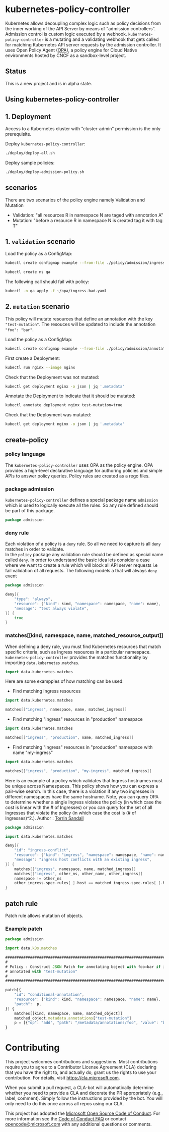 # kubernetes-policy-controller

Kubernetes allows decoupling complex logic such as policy decisions from the inner working of the API Server by means of "admission controllers”. Admission control is custom logic executed by a webhook. `kubernetes-policy-controller` is a mutating and a validating webhook that gets called for matching Kubernetes API server requests by the admission controller. It uses Open Policy Agent ([OPA](https://github.com/open-policy-agent/opa)), a policy engine for Cloud Native environments hosted by CNCF as a sandbox-level project.

## Status

This is a new project and is in alpha state.

## Using kubernetes-policy-controller

## 1. Deployment

Access to a Kubernetes cluster with "cluster-admin" permission is the only prerequisite.

Deploy `kubernetes-policy-controller`:

```bash
./deploy/deploy-all.sh
```

Deploy sample policies:

```bash
./deploy/deploy-admission-policy.sh
```

## scenarios

There are two scenarios of the policy engine namely Validation and Mutation

* Validation: "all resources R in namespace N are taged with annotation A"
* Mutation: "before a resource R in namespace N is created tag it with tag T"  

## 1. `validation` scenario

Load the policy as a ConfigMap:

```bash
kubectl create configmap example --from-file ./policy/admission/ingress-host-fqdn.rego
```

```bash
kubectl create ns qa
```

The following call should fail with policy:

```bash
kubectl -n qa apply -f ~/opa/ingress-bad.yaml
```

## 2. `mutation` scenario

This policy will mutate resources that define an annotation with the key `"test-mutation"`. The resouces will be updated to include the annotation `"foo": "bar"`.

Load the policy as a ConfigMap:

```bash
kubectl create configmap example --from-file ./policy/admission/annotate.rego
```

First create a Deployment:

```bash
kubectl run nginx --image nginx
```

Check that the Deployment was not mutated:

```bash
kubectl get deployment nginx -o json | jq '.metadata'
```

Annotate the Deployment to indicate that it should be mutated:

```bash
kubectl annotate deployment nginx test-mutation=true
```

Check that the Deployment was mutated:

```bash
kubectl get deployment nginx -o json | jq '.metadata'
```

## create-policy

### policy language

The `kubernetes-policy-controller` uses OPA as the policy engine. OPA provides a high-level declarative language for authoring policies and simple APIs to answer policy queries.
Policy rules are created as a rego files. 

### package admission

`kubernetes-policy-controller` defines a special package name `admission` which is used to logically execute all the rules.
So any rule defined should be part of this package.

```go
package admission
```

### deny rule

Each violation of a policy is a `deny` rule. So all we need to capture is all `deny` matches in order to validate.  
In the `policy` package any validation rule should be defined as special name called `deny`. In order to understand the basic idea lets consider a case where we want to create a rule which will block all API server requests i.e fail validation of all requests. The following models a that will always `deny` event

```go
package admission

deny[{
    "type": "always",
    "resource": {"kind": kind, "namespace": namespace, "name": name},
    "message": "test always violate",
}] {
    true
}
```

### matches[[kind, namespace, name, matched_resource_output]]  

When defining a deny rule, you must find Kubernetes resources that match specific criteria, such as Ingress resources in a particular namespace. `kubernetes-policy-controller` provides the matches functionality by importing `data.kubernetes.matches`.

```go
import data.kubernetes.matches
```

Here are some exampples of how matching can be used:

* Find matching Ingress resources  

```go
import data.kubernetes.matches

matches[["ingress", namespace, name, matched_ingress]]
```

* Find matching "ingress" resources in "production" namespace

```go
import data.kubernetes.matches

matches[["ingress", "production", name, matched_ingress]]
```

* Find matching "ingress" resources in "production" namespace with name "my-ingress"

```go
import data.kubernetes.matches

matches[["ingress", "production", "my-ingress", matched_ingress]]
```

Here is an example of a policy which validates that Ingress hostnames must be unique across Namespaces. This policy shows how you can express a pair-wise search. In this case, there is a violation if any two ingresses in different namespaces have the same hostname. Note, you can query OPA to determine whether a single Ingress violates the policy (in which case the cost is linear with the # of Ingresses) or you can query for the set of all Ingresses that violate the policy (in which case the cost is (# of Ingresses)^2.).
Author : [Torrin Sandall](https://github.com/tsandall)

```go
package admission

import data.kubernetes.matches

deny[{
    "id": "ingress-conflict",
    "resource": {"kind": "ingress", "namespace": namespace, "name": name},
    "message": "ingress host conflicts with an existing ingress",
}] {
    matches[["ingress", namespace, name, matched_ingress]]
    matches[["ingress", other_ns, other_name, other_ingress]]
    namespace != other_ns
    other_ingress.spec.rules[_].host == matched_ingress.spec.rules[_].host
}

```

## patch rule

Patch rule allows mutation of objects.

### Example patch

```js
package admission

import data.k8s.matches

##############################################################################
#
# Policy : Construct JSON Patch for annotating boject with foo=bar if it is
# annotated with "test-mutation"
#
##############################################################################

patch[{
    "id": "conditional-annotation",
    "resource": {"kind": kind, "namespace": namespace, "name": name},
    "patch":  p,
}] {
    matches[[kind, namespace, name, matched_object]]
    matched_object.metadata.annotations["test-mutation"]
    p = [{"op": "add", "path": "/metadata/annotations/foo", "value": "bar"}]
}
```


# Contributing

This project welcomes contributions and suggestions.  Most contributions require you to agree to a
Contributor License Agreement (CLA) declaring that you have the right to, and actually do, grant us
the rights to use your contribution. For details, visit https://cla.microsoft.com.

When you submit a pull request, a CLA-bot will automatically determine whether you need to provide
a CLA and decorate the PR appropriately (e.g., label, comment). Simply follow the instructions
provided by the bot. You will only need to do this once across all repos using our CLA.

This project has adopted the [Microsoft Open Source Code of Conduct](https://opensource.microsoft.com/codeofconduct/).
For more information see the [Code of Conduct FAQ](https://opensource.microsoft.com/codeofconduct/faq/) or
contact [opencode@microsoft.com](mailto:opencode@microsoft.com) with any additional questions or comments.
